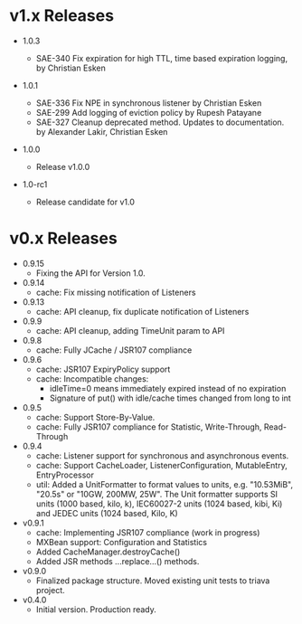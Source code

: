 v1.x Releases
=============
- 1.0.3
     - SAE-340 Fix expiration for high TTL, time based expiration logging, by Christian Esken
- 1.0.1
    - SAE-336 Fix NPE in synchronous listener by Christian Esken
    - SAE-299 Add logging of eviction policy by Rupesh Patayane
    - SAE-327 Cleanup deprecated method. Updates to documentation. by Alexander Lakir, Christian Esken

- 1.0.0
    - Release v1.0.0

- 1.0-rc1
    - Release candidate for v1.0


v0.x Releases
=============

- 0.9.15
    - Fixing the API for Version 1.0.
- 0.9.14
    - cache: Fix missing notification of Listeners
- 0.9.13
    - cache: API cleanup, fix duplicate notification of Listeners
- 0.9.9
    - cache: API cleanup, adding TimeUnit param to API
- 0.9.8
    - cache: Fully JCache / JSR107 compliance 
- 0.9.6
    - cache: JSR107 ExpiryPolicy support    
    - cache: Incompatible changes:
        - idleTime=0 means immediately expired instead of no expiration
        - Signature of put() with idle/cache times changed from long to int
- 0.9.5
    - cache: Support Store-By-Value.
    - cache: Fully JSR107 compliance for Statistic, Write-Through, Read-Through
- 0.9.4
    - cache: Listener support for synchronous and asynchronous events.
    - cache: Support CacheLoader, ListenerConfiguration, MutableEntry, EntryProcessor
    - util:  Added a UnitFormatter to format values to units, e.g. "10.53MiB", "20.5s" or "10GW, 200MW, 25W". The Unit formatter
             supports SI units (1000 based, kilo, k), IEC60027-2 units (1024 based, kibi, Ki) and JEDEC units (1024 based, Kilo, K)
- v0.9.1
    - cache: Implementing JSR107 compliance (work in progress)
    - MXBean support: Configuration and Statistics
    - Added CacheManager.destroyCache()
    - Added JSR methods ...replace...() methods.
- v0.9.0
    - Finalized package structure. Moved existing unit tests to triava project.
- v0.4.0
    - Initial version. Production ready.
        